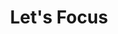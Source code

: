 ---
layout: "~/layouts/project.astro"
title : "Let's Focus"
about : "โปรเจคนี้เกิดจากผมรู้สึกว่าสิ่งแวดล้อมต่างๆคอยรบกวนสมาธิขณะทำงาน จึงได้ทำเป็นเว็บแอปพลิเคชั่นที่ใช้เทคนิค Pomodoro ในการแบ่งเวลาทำงานและเวลาพักทำให้เราจะทำงานอย่างมีประสิทธิภาพเพิ่มมากขึ้น เพราะมีการแบ่งสัดส่วนเวลาที่ชัดเจน"
features : [
  "จับเวลาแบบนับถอยหลังหรือนับไปข้างหน้าตามที่ต้องการ",
  "สามารถแตะที่ช่วงเพื่อเปลี่ยนช่วงได้",
  "มีการจัดอันดับเมื่อสมัครสมาชิก",
  "ได้รับรางวัลเมื่อทำภารกิจสำเร็จ",
  "เพิ่มรายการต่างๆที่จะทำได้ (To-do List)",
  "กราฟแสดงเวลาทั้งหมดที่โฟกัสในแต่ละวัน"
]
stacks : [
  "reactjs",
  "firebase"
]
preview : "https://letsfocus.web.app/"
repository : "https://github.com/SornchaiTheDev/letsfocus"
---